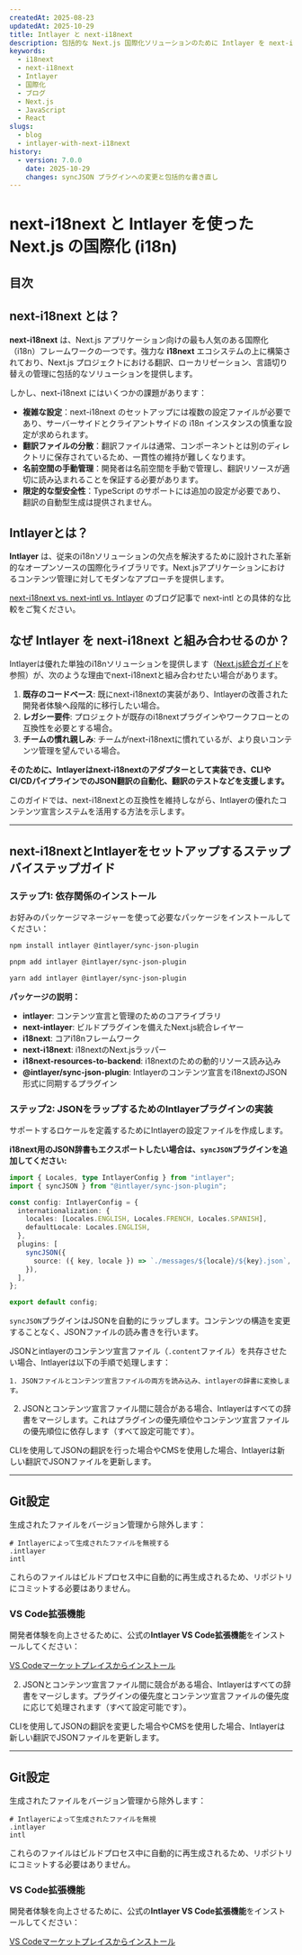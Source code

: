 ```yaml
---
createdAt: 2025-08-23
updatedAt: 2025-10-29
title: Intlayer と next-i18next
description: 包括的な Next.js 国際化ソリューションのために Intlayer を next-i18next と統合する
keywords:
  - i18next
  - next-i18next
  - Intlayer
  - 国際化
  - ブログ
  - Next.js
  - JavaScript
  - React
slugs:
  - blog
  - intlayer-with-next-i18next
history:
  - version: 7.0.0
    date: 2025-10-29
    changes: syncJSON プラグインへの変更と包括的な書き直し
---
```


# next-i18next と Intlayer を使った Next.js の国際化 (i18n)

## 目次

<TOC/>

## next-i18next とは？

**next-i18next** は、Next.js アプリケーション向けの最も人気のある国際化（i18n）フレームワークの一つです。強力な **i18next** エコシステムの上に構築されており、Next.js プロジェクトにおける翻訳、ローカリゼーション、言語切り替えの管理に包括的なソリューションを提供します。

しかし、next-i18next にはいくつかの課題があります：

- **複雑な設定**：next-i18next のセットアップには複数の設定ファイルが必要であり、サーバーサイドとクライアントサイドの i18n インスタンスの慎重な設定が求められます。
- **翻訳ファイルの分散**：翻訳ファイルは通常、コンポーネントとは別のディレクトリに保存されているため、一貫性の維持が難しくなります。
- **名前空間の手動管理**：開発者は名前空間を手動で管理し、翻訳リソースが適切に読み込まれることを保証する必要があります。
- **限定的な型安全性**：TypeScript のサポートには追加の設定が必要であり、翻訳の自動型生成は提供されません。

## Intlayerとは？

**Intlayer** は、従来のi18nソリューションの欠点を解決するために設計された革新的なオープンソースの国際化ライブラリです。Next.jsアプリケーションにおけるコンテンツ管理に対してモダンなアプローチを提供します。

[next-i18next vs. next-intl vs. Intlayer](https://github.com/aymericzip/intlayer/blob/main/docs/blog/ja/next-i18next_vs_next-intl_vs_intlayer.md) のブログ記事で next-intl との具体的な比較をご覧ください。

## なぜ Intlayer を next-i18next と組み合わせるのか？

Intlayerは優れた単独のi18nソリューションを提供します（[Next.js統合ガイド](https://github.com/aymericzip/intlayer/blob/main/docs/docs/ja/intlayer_with_nextjs_16.md)を参照）が、次のような理由でnext-i18nextと組み合わせたい場合があります。

1. **既存のコードベース**: 既にnext-i18nextの実装があり、Intlayerの改善された開発者体験へ段階的に移行したい場合。
2. **レガシー要件**: プロジェクトが既存のi18nextプラグインやワークフローとの互換性を必要とする場合。
3. **チームの慣れ親しみ**: チームがnext-i18nextに慣れているが、より良いコンテンツ管理を望んでいる場合。

**そのために、Intlayerはnext-i18nextのアダプターとして実装でき、CLIやCI/CDパイプラインでのJSON翻訳の自動化、翻訳のテストなどを支援します。**

このガイドでは、next-i18nextとの互換性を維持しながら、Intlayerの優れたコンテンツ宣言システムを活用する方法を示します。

---

## next-i18nextとIntlayerをセットアップするステップバイステップガイド

### ステップ1: 依存関係のインストール

お好みのパッケージマネージャーを使って必要なパッケージをインストールしてください：

```bash packageManager="npm"
npm install intlayer @intlayer/sync-json-plugin
```

```bash packageManager="pnpm"
pnpm add intlayer @intlayer/sync-json-plugin
```

```bash packageManager="yarn"
yarn add intlayer @intlayer/sync-json-plugin
```

**パッケージの説明：**

- **intlayer**: コンテンツ宣言と管理のためのコアライブラリ
- **next-intlayer**: ビルドプラグインを備えたNext.js統合レイヤー
- **i18next**: コアi18nフレームワーク
- **next-i18next**: i18nextのNext.jsラッパー
- **i18next-resources-to-backend**: i18nextのための動的リソース読み込み
- **@intlayer/sync-json-plugin**: Intlayerのコンテンツ宣言をi18nextのJSON形式に同期するプラグイン

### ステップ2: JSONをラップするためのIntlayerプラグインの実装

サポートするロケールを定義するためにIntlayerの設定ファイルを作成します。

**i18next用のJSON辞書もエクスポートしたい場合は、`syncJSON`プラグインを追加してください:**

```typescript fileName="intlayer.config.ts"
import { Locales, type IntlayerConfig } from "intlayer";
import { syncJSON } from "@intlayer/sync-json-plugin";

const config: IntlayerConfig = {
  internationalization: {
    locales: [Locales.ENGLISH, Locales.FRENCH, Locales.SPANISH],
    defaultLocale: Locales.ENGLISH,
  },
  plugins: [
    syncJSON({
      source: ({ key, locale }) => `./messages/${locale}/${key}.json`,
    }),
  ],
};

export default config;
```

`syncJSON`プラグインはJSONを自動的にラップします。コンテンツの構造を変更することなく、JSONファイルの読み書きを行います。

JSONとintlayerのコンテンツ宣言ファイル（`.content`ファイル）を共存させたい場合、Intlayerは以下の手順で処理します：

    1. JSONファイルとコンテンツ宣言ファイルの両方を読み込み、intlayerの辞書に変換します。

2. JSONとコンテンツ宣言ファイル間に競合がある場合、Intlayerはすべての辞書をマージします。これはプラグインの優先順位やコンテンツ宣言ファイルの優先順位に依存します（すべて設定可能です）。

CLIを使用してJSONの翻訳を行った場合やCMSを使用した場合、Intlayerは新しい翻訳でJSONファイルを更新します。

---

## Git設定

生成されたファイルをバージョン管理から除外します：

```plaintext fileName=".gitignore"
# Intlayerによって生成されたファイルを無視する
.intlayer
intl
```

これらのファイルはビルドプロセス中に自動的に再生成されるため、リポジトリにコミットする必要はありません。

### VS Code拡張機能

開発者体験を向上させるために、公式の**Intlayer VS Code拡張機能**をインストールしてください：

[VS Codeマーケットプレイスからインストール](https://marketplace.visualstudio.com/items?itemName=intlayer.intlayer-vs-code-extension)

2. JSONとコンテンツ宣言ファイル間に競合がある場合、Intlayerはすべての辞書をマージします。プラグインの優先度とコンテンツ宣言ファイルの優先度に応じて処理されます（すべて設定可能です）。

CLIを使用してJSONの翻訳を変更した場合やCMSを使用した場合、Intlayerは新しい翻訳でJSONファイルを更新します。

---

## Git設定

生成されたファイルをバージョン管理から除外します：

```plaintext fileName=".gitignore"
# Intlayerによって生成されたファイルを無視
.intlayer
intl
```

これらのファイルはビルドプロセス中に自動的に再生成されるため、リポジトリにコミットする必要はありません。

### VS Code拡張機能

開発者体験を向上させるために、公式の**Intlayer VS Code拡張機能**をインストールしてください：

[VS Codeマーケットプレイスからインストール](https://marketplace.visualstudio.com/items?itemName=intlayer.intlayer-vs-code-extension)
